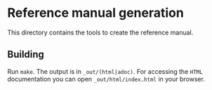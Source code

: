 Reference manual generation
===========================

This directory contains the tools to create the reference manual.

## Building

Run `make`. The output is in `_out/(html|adoc)`. For accessing the `HTML` documentation you can open `_out/html/index.html` in your browser.

